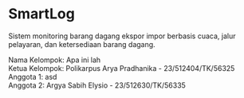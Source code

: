 # SmartLog

Sistem monitoring barang dagang ekspor impor berbasis cuaca, jalur pelayaran, dan ketersediaan barang dagang.

Nama Kelompok: Apa ini lah <br />
Ketua Kelompok: Polikarpus Arya Pradhanika - 23/512404/TK/56325<br />
Anggota 1: asd<br />
Anggota 2: Argya Sabih Elysio - 23/512630/TK/56335<br />
